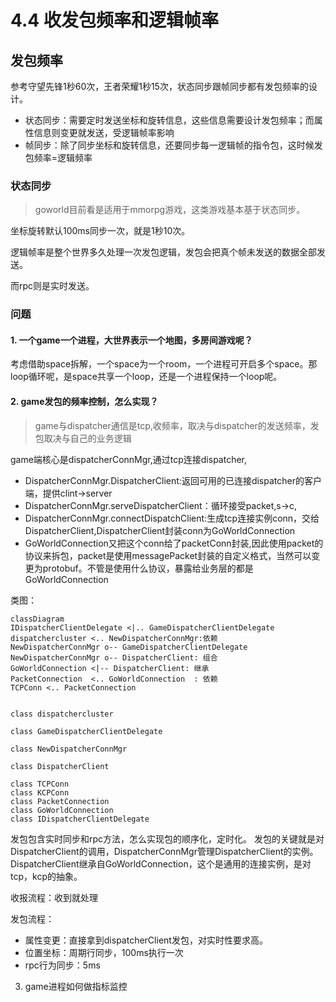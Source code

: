 # 4.4 收发包频率和逻辑帧率

## 发包频率

参考守望先锋1秒60次，王者荣耀1秒15次，状态同步跟帧同步都有发包频率的设计。

* 状态同步：需要定时发送坐标和旋转信息，这些信息需要设计发包频率；而属性信息则变更就发送，受逻辑帧率影响
* 帧同步：除了同步坐标和旋转信息，还要同步每一逻辑帧的指令包，这时候发包频率=逻辑频率

### 状态同步
> goworld目前看是适用于mmorpg游戏，这类游戏基本基于状态同步。

坐标旋转默认100ms同步一次，就是1秒10次。

逻辑帧率是整个世界多久处理一次发包逻辑，发包会把真个帧未发送的数据全部发送。

而rpc则是实时发送。

### 问题

#### 1. 一个game一个进程，大世界表示一个地图，多房间游戏呢？

考虑借助space拆解，一个space为一个room，一个进程可开启多个space。那loop循环呢，是space共享一个loop，还是一个进程保持一个loop呢。


#### 2. game发包的频率控制，怎么实现？
>game与dispatcher通信是tcp,收频率，取决与dispatcher的发送频率，发包取决与自己的业务逻辑


game端核心是dispatcherConnMgr,通过tcp连接dispatcher,

* DispatcherConnMgr.DispatcherClient:返回可用的已连接dispatcher的客户端，提供clint->server
* DispatcherConnMgr.serveDispatcherClient：循环接受packet,s->c,
* DispatcherConnMgr.connectDispatchClient:生成tcp连接实例conn，交给DispatcherClient,DispatcherClient封装conn为GoWorldConnection
* GoWorldConnection又把这个conn给了packetConn封装,因此使用packet的协议来拆包，packet是使用messagePacket封装的自定义格式，当然可以变更为protobuf。不管是使用什么协议，暴露给业务层的都是GoWorldConnection

类图：

```mermaid
classDiagram
IDispatcherClientDelegate <|.. GameDispatcherClientDelegate
dispatchercluster <.. NewDispatcherConnMgr:依赖
NewDispatcherConnMgr o-- GameDispatcherClientDelegate
NewDispatcherConnMgr o-- DispatcherClient: 组合
GoWorldConnection <|-- DispatcherClient: 继承
PacketConnection  <.. GoWorldConnection  : 依赖
TCPConn <.. PacketConnection


class dispatchercluster

class GameDispatcherClientDelegate

class NewDispatcherConnMgr

class DispatcherClient

class TCPConn
class KCPConn
class PacketConnection
class GoWorldConnection
class IDispatcherClientDelegate
```

发包包含实时同步和rpc方法，怎么实现包的顺序化，定时化。
发包的关键就是对DispatcherClient的调用，DispatcherConnMgr管理DispatcherClient的实例。
DispatcherClient继承自GoWorldConnection，这个是通用的连接实例，是对tcp，kcp的抽象。

收报流程：收到就处理

发包流程：

* 属性变更：直接拿到dispatcherClient发包，对实时性要求高。
* 位置坐标：周期行同步，100ms执行一次
* rpc行为同步：5ms


3. game进程如何做指标监控